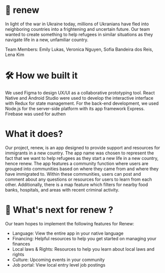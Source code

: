 
# 🌾 renew
 
In light of the war in Ukraine today, millions of Ukranians have fled into neighboring countries into a frightening and uncertain future. Our team wanted to create something to help refugees in similar situations as they navigate life in a new, unfamiliar country. 


Team Members: Emily Lukas, Veronica Nguyen, Sofia Bandeira dos Reis, Lena Kim

# 🛠 How we built it

We used Figma to design UX/UI as a collaborative prototyping tool. React Native and Android Studio were used to develop the interactive interface with Redux for state management. For the back-end development, we used Node.js for the server-side platform with its app framework Express. Firebase was used for authen

# What it does?
Our project, renew, is an app designed to provide support and resources for immigrants in a new country. The app name was chosen to represent the fact that we want to help refugees as they start a new life in a new country, hence renew. The app features a community function where users are grouped into communities based on where they came from and where they have immigrated to. Within these communities, users can post and comment about any questions or resources for users to learn from each other. Additionally, there is a map feature which filters for nearby food banks, hospitals, and areas with recent criminal activity. 

# 💨 What's next for renew ?

Our team hopes to implement the following features for Renew:
- Language: View the entire app in your native language
- Financing: Helpful resources to help you get started on managing your finances
- Local laws & Rights: Resources to help you learn about local laws and rights 
- Culture: Upcoming events in your community
- Job portal: View local entry level job postings

